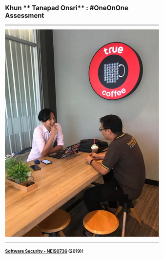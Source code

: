 ## Khun ** Tanapad Onsri** : #OneOnOne Assessment 

---

![](TanapadO.jpg " Tanapad Onsri")

---

#### **[Software Security - NEIS0736](../) (2019)**!